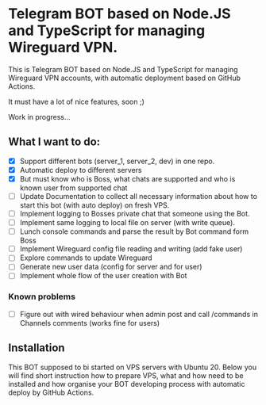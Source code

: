 # Telegram BOT based on Node.JS and TypeScript for managing Wireguard VPN.

This is Telegram BOT based on Node.JS and TypeScript for managing Wireguard VPN accounts, with automatic deployment based on GitHub Actions. 

It must have a lot of nice features, soon ;)

Work in progress...

## What I want to do:
- [x] Support different bots (server_1, server_2, dev) in one repo.
- [x] Automatic deploy to different servers
- [x] But must know who is Boss, what chats are supported and who is known user from supported chat
- [ ] Update Documentation to collect all necessary information about how to start this bot (with auto deploy) on fresh VPS.
- [ ] Implement logging to Bosses private chat that someone using the Bot. 
- [ ] Implement same logging to local file on server (with write queue). 
- [ ] Lunch console commands and parse the result by Bot command form Boss
- [ ] Implement Wireguard config file reading and writing (add fake user)
- [ ] Explore commands to update Wireguard
- [ ] Generate new user data (config for server and for user)
- [ ] Implement whole flow of the user creation with Bot 

### Known problems
- [ ] Figure out with wired behaviour when admin post and call /commands in Channels comments (works fine for users)

## Installation
This BOT supposed to bi started on VPS servers with Ubuntu 20.
Below you will find short instruction how to prepare VPS, what and how need to be installed and how organise your BOT developing process with automatic deploy by GitHub Actions.

